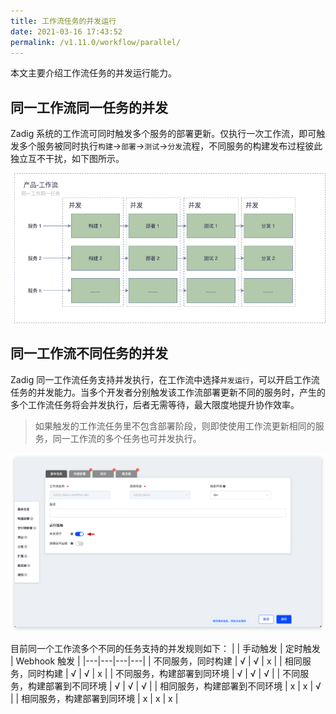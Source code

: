 ```yaml
---
title: 工作流任务的并发运行
date: 2021-03-16 17:43:52
permalink: /v1.11.0/workflow/parallel/
---
```

本文主要介绍工作流任务的并发运行能力。
## 同一工作流同一任务的并发

Zadig 系统的工作流可同时触发多个服务的部署更新。仅执行一次工作流，即可触发多个服务被同时执行`构建`->`部署`->`测试`->`分发`流程，不同服务的构建发布过程彼此独立互不干扰，如下图所示。

![工作流执行顺序](./_images/workflow_parallel_2.png)
## 同一工作流不同任务的并发

Zadig 同一工作流任务支持并发执行，在工作流中选择`并发运行`，可以开启工作流任务的并发能力。当多个开发者分别触发该工作流部署更新不同的服务时，产生的多个工作流任务将会并发执行，后者无需等待，最大限度地提升协作效率。
> 如果触发的工作流任务里不包含部署阶段，则即使使用工作流更新相同的服务，同一工作流的多个任务也可并发执行。

![工作流并发配置](./_images/workflow_parallel_1.png)

目前同一个工作流多个不同的任务支持的并发规则如下：
| | 手动触发 | 定时触发 | Webhook 触发 |
|---|---|---|---|
| 不同服务，同时构建             | √ | √ | x |
| 相同服务，同时构建             | √ | √ | x |
| 不同服务，构建部署到同环境      | √ | √ | √ |
| 不同服务，构建部署到不同环境    | √ | √ | √ |
| 相同服务，构建部署到不同环境    | x | x | √ |
| 相同服务，构建部署到同环境      | x | x | x |